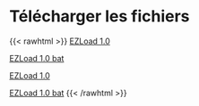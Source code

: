 # Télécharger les fichiers

{{< rawhtml >}}
  <a href="https://github.com/pemily/EZLoad-src/raw/main/release/1.0/EZLoad-1.0.jar" download>EZLoad 1.0</a>
    
  <a href="https://github.com/pemily/EZLoad-src/raw/main/release/1.0/EZLoad.bat" download>EZLoad 1.0 bat</a>
  
  <a href="EZLoad-1.0.jar" download>EZLoad 1.0</a>
    
  <a href="EZLoad.bat" download>EZLoad 1.0 bat</a>
{{< /rawhtml >}}
